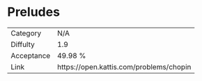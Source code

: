 # Preludes

<table>
    <tr>
        <td>Category</td>
        <td>N/A</td>
    </tr>
    <tr>
        <td>Diffulty</td>
        <td>1.9</td>
    </tr>
    <tr>
        <td>Acceptance</td>
        <td>49.98 %</td>
    </tr>
    <tr>
        <td>Link</td>
        <td>https://open.kattis.com/problems/chopin</td>
    </tr>
</table>